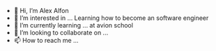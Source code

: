 - 👋 Hi, I’m Alex Alfon
- 👀 I’m interested in ... Learning how to become an software engineer
- 🌱 I’m currently learning ... at avion school 
- 💞️ I’m looking to collaborate on ...
- 📫 How to reach me ...

<!---
AAlfon/AAlfon is a ✨ special ✨ repository because its `README.md` (this file) appears on your GitHub profile.
You can click the Preview link to take a look at your changes.
--->

